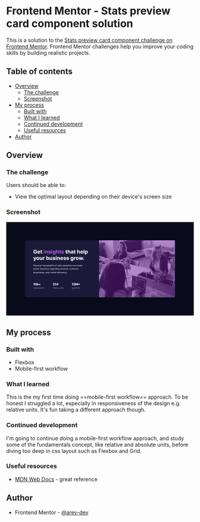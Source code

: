 # Frontend Mentor - Stats preview card component solution

This is a solution to the [Stats preview card component challenge on Frontend Mentor](https://www.frontendmentor.io/challenges/stats-preview-card-component-8JqbgoU62). Frontend Mentor challenges help you improve your coding skills by building realistic projects. 

## Table of contents

- [Overview](#overview)
  - [The challenge](#the-challenge)
  - [Screenshot](#screenshot)
- [My process](#my-process)
  - [Built with](#built-with)
  - [What I learned](#what-i-learned)
  - [Continued development](#continued-development)
  - [Useful resources](#useful-resources)
- [Author](#author)

## Overview

### The challenge

Users should be able to:

- View the optimal layout depending on their device's screen size

### Screenshot

![](./screenshot-stats-preview-card-component.png)

## My process

### Built with

- Flexbox
- Mobile-first workflow

### What I learned

This is the my first time doing ==mobile-first workflow== approach. To be honest I struggled a lot, especially in responsiveness of the design e.g. relative units. It's fun taking a different approach though.

### Continued development

I'm going to continue doing a mobile-first workflow approach, and study some of the fundamentals concept, like relative and absolute units, before diving too deep in css layout such as Flexbox and Grid.

### Useful resources

- [MDN Web Docs](https://developer.mozilla.org/en-US/) - great reference


## Author
- Frontend Mentor - [@arey-dev](https://www.frontendmentor.io/profile/arey-dev)

